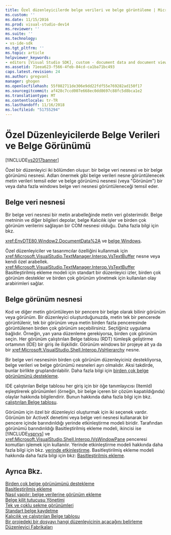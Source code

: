 ```yaml
---
title: Özel düzenleyicilerde belge verileri ve belge görüntüleme | Microsoft Docs
ms.custom: ''
ms.date: 11/15/2016
ms.prod: visual-studio-dev14
ms.reviewer: ''
ms.suite: ''
ms.technology:
- vs-ide-sdk
ms.tgt_pltfrm: ''
ms.topic: article
helpviewer_keywords:
- editors [Visual Studio SDK], custom - document data and document view
ms.assetid: 71eea623-f566-4feb-84cd-ca1ba71bc493
caps.latest.revision: 24
ms.author: gregvanl
manager: ghogen
ms.openlocfilehash: 55f082711de306e9dd22fdf55e769282ad150f17
ms.sourcegitcommit: af428c7ccd007e668ec0dd8697c88fc5d8bca1e2
ms.translationtype: MT
ms.contentlocale: tr-TR
ms.lasthandoff: 11/16/2018
ms.locfileid: "51755294"
---
```

# <a name="document-data-and-document-view-in-custom-editors"></a>Özel Düzenleyicilerde Belge Verileri ve Belge Görünümü
[!INCLUDE[vs2017banner](../includes/vs2017banner.md)]

Özel bir düzenleyici iki bölümden oluşur: bir belge veri nesnesi ve bir belge görünümü nesnesi. Adları önermek gibi belge verileri nesne görüntülenecek metin verileri temsil eder ve belge görünümü nesnesi (veya "Görünüm") bir veya daha fazla windows belge veri nesnesi görüntüleneceği temsil eder.  
  
## <a name="document-data-object"></a>Belge veri nesnesi  
 Bir belge veri nesnesi bir metin arabelleğinde metin veri gösterimidir. Belge metninin ve diğer bilgileri depolar, belge Kalıcılık işler ve birden çok görünüm verilerini sağlayan bir COM nesnesi olduğu. Daha fazla bilgi için bkz.  
  
 <xref:EnvDTE80.Window2.DocumentData%2A> ve [belge Windows](../extensibility/internals/document-windows.md).  
  
 Özel düzenleyiciler ve tasarımcılar özelliğini kullanmak için <xref:Microsoft.VisualStudio.TextManager.Interop.VsTextBuffer> nesne veya kendi özel arabellek. <xref:Microsoft.VisualStudio.TextManager.Interop.VsTextBuffer> Basitleştirilmiş ekleme modeli için standart bir düzenleyici izler, birden çok görünüm destekler ve birden çok görünüm yönetmek için kullanılan olay arabirimleri sağlar.  
  
## <a name="document-view-object"></a>Belge görünüm nesnesi  
 Kod ve diğer metin görüntüleyen bir pencere bir belge olarak bilinir görünüm veya görünüm. Bir düzenleyici oluşturduğunuzda, metin tek bir pencerede görüntülenir, tek bir görünüm veya metin birden fazla penceresinde görüntülenen birden çok görünüm seçebilirsiniz. Seçtiğiniz uygulama bağlıdır. Örneğin, yan yana düzenleme gerekiyorsa, birden çok görünüm seçin. Her görünüm çalıştırılan Belge tablosu (RDT) tümleşik geliştirme ortamının (IDE) bir giriş ile ilişkilidir. Görünüm windows bir projeye ait ya da bir <xref:Microsoft.VisualStudio.Shell.Interop.IVsHierarchy> nesne.  
  
 Bir belge veri nesnesinin birden çok görünüm düzenleyiciniz destekliyorsa, belge verileri ve belge görünümü nesneleri ayrı olmalıdır. Aksi takdirde, bunlar birlikte gruplandırılabilir. Daha fazla bilgi için [birden çok belge görünümünü destekleme](../extensibility/supporting-multiple-document-views.md).  
  
 IDE çalıştırılan Belge tablosu her giriş için bir öğe tanımlayıcısı (ItemId) eşleştirerek görünümleri (örneğin, bir belge içeren bir çözüm kapatıldığında) olaylar hakkında bilgilendirir. Bunun hakkında daha fazla bilgi için bkz. [çalıştırılan Belge tablosu](../extensibility/internals/running-document-table.md).  
  
 Görünüm için özel bir düzenleyici oluşturmak için iki seçenek vardır. Görünüm bir ActiveX denetimi veya belge veri nesnesi kullanarak bir pencere içinde barındırıldığı yerinde etkinleştirme modeli biridir. Tarafından görünümü barındırıldığı Basitleştirilmiş ekleme modeli, ikincisi ise [!INCLUDE[vsprvs](../includes/vsprvs-md.md)] ve <xref:Microsoft.VisualStudio.Shell.Interop.IVsWindowPane> penceresi komutları işlemek için kullanılır. Yerinde etkinleştirme modeli hakkında daha fazla bilgi için bkz. [yerinde etkinleştirme](../misc/in-place-activation.md). Basitleştirilmiş ekleme modeli hakkında daha fazla bilgi için bkz: [Basitleştirilmiş ekleme](../extensibility/simplified-embedding.md).  
  
## <a name="see-also"></a>Ayrıca Bkz.  
 [Birden çok belge görünümünü destekleme](../extensibility/supporting-multiple-document-views.md)   
 [Basitleştirilmiş ekleme](../extensibility/simplified-embedding.md)   
 [Nasıl yapılır: belge verilerine görünüm ekleme](../extensibility/how-to-attach-views-to-document-data.md)   
 [Belge kilit tutucusu Yönetimi](../extensibility/document-lock-holder-management.md)   
 [Tek ve çoklu sekme görünümleri](../extensibility/single-and-multi-tab-views.md)   
 [Standart belge kaydetme](../extensibility/internals/saving-a-standard-document.md)   
 [Kalıcılık ve çalıştırılan Belge tablosu](../extensibility/internals/persistence-and-the-running-document-table.md)   
 [Bir projedeki bir dosyayı hangi düzenleyicinin açacağını belirleme](../extensibility/internals/determining-which-editor-opens-a-file-in-a-project.md)   
 [Düzenleyici Fabrikaları](../extensibility/editor-factories.md)


